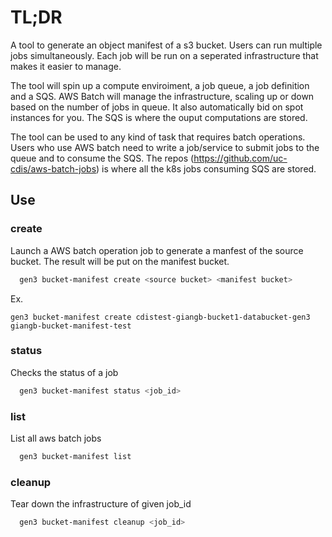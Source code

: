 # TL;DR

A tool to generate an object manifest of a s3 bucket. Users can run multiple jobs simultaneously. Each job will be run on a seperated infrastructure that makes it easier to manage.

The tool will spin up a compute enviroiment, a job queue, a job definition and a SQS. AWS Batch will manage the infrastructure, scaling up or down based on the number of jobs in queue. It also automatically bid on spot instances for you. The SQS is where the ouput computations are stored.

The tool can be used to any kind of task that requires batch operations. Users who use AWS batch need to write a job/service to submit jobs to the queue and to consume the SQS. The repos (https://github.com/uc-cdis/aws-batch-jobs) is where all the k8s jobs consuming SQS are stored.


## Use

### create

Launch a AWS batch operation job to generate a manfest of the source bucket. The result will be put on the manifest bucket.

```bash
  gen3 bucket-manifest create <source bucket> <manifest bucket>
```

Ex.
```
gen3 bucket-manifest create cdistest-giangb-bucket1-databucket-gen3 giangb-bucket-manifest-test
```

### status
Checks the status of a job

```bash
  gen3 bucket-manifest status <job_id>
```

### list
List all aws batch jobs

```bash
  gen3 bucket-manifest list
```

### cleanup
Tear down the infrastructure of given job_id

```bash
  gen3 bucket-manifest cleanup <job_id>
```